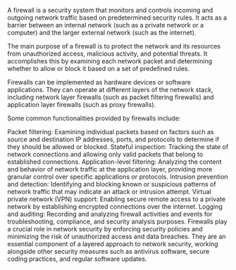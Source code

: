 A firewall is a security system that monitors and controls incoming and outgoing network traffic based on predetermined security rules. It acts as a barrier between an internal network (such as a private network or a computer) and the larger external network (such as the internet).

The main purpose of a firewall is to protect the network and its resources from unauthorized access, malicious activity, and potential threats. It accomplishes this by examining each network packet and determining whether to allow or block it based on a set of predefined rules.

Firewalls can be implemented as hardware devices or software applications. They can operate at different layers of the network stack, including network layer firewalls (such as packet filtering firewalls) and application layer firewalls (such as proxy firewalls).

Some common functionalities provided by firewalls include:

Packet filtering: Examining individual packets based on factors such as source and destination IP addresses, ports, and protocols to determine if they should be allowed or blocked.
Stateful inspection: Tracking the state of network connections and allowing only valid packets that belong to established connections.
Application-level filtering: Analyzing the content and behavior of network traffic at the application layer, providing more granular control over specific applications or protocols.
Intrusion prevention and detection: Identifying and blocking known or suspicious patterns of network traffic that may indicate an attack or intrusion attempt.
Virtual private network (VPN) support: Enabling secure remote access to a private network by establishing encrypted connections over the internet.
Logging and auditing: Recording and analyzing firewall activities and events for troubleshooting, compliance, and security analysis purposes.
Firewalls play a crucial role in network security by enforcing security policies and minimizing the risk of unauthorized access and data breaches. They are an essential component of a layered approach to network security, working alongside other security measures such as antivirus software, secure coding practices, and regular software updates.
